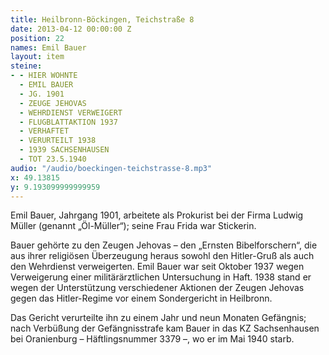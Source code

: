 ```yaml
---
title: Heilbronn-Böckingen, Teichstraße 8
date: 2013-04-12 00:00:00 Z
position: 22
names: Emil Bauer
layout: item
steine:
- - HIER WOHNTE
  - EMIL BAUER
  - JG. 1901
  - ZEUGE JEHOVAS
  - WEHRDIENST VERWEIGERT
  - FLUGBLATTAKTION 1937
  - VERHAFTET
  - VERURTEILT 1938
  - 1939 SACHSENHAUSEN
  - TOT 23.5.1940
audio: "/audio/boeckingen-teichstrasse-8.mp3"
x: 49.13815
y: 9.193099999999959
---
```


Emil Bauer, Jahrgang 1901, arbeitete als Prokurist bei der Firma Ludwig Müller (genannt „Öl-Müller“); seine Frau Frida war Stickerin.

Bauer gehörte zu den Zeugen Jehovas – den „Ernsten Bibelforschern“, die aus ihrer religiösen Überzeugung heraus sowohl den Hitler-Gruß als auch den Wehrdienst verweigerten. Emil Bauer war seit Oktober 1937 wegen Verweigerung einer militärärztlichen Untersuchung in Haft. 1938 stand er wegen der Unterstützung verschiedener Aktionen der Zeugen Jehovas gegen das Hitler-Regime vor einem Sondergericht in Heilbronn.

Das Gericht verurteilte ihn zu einem Jahr und neun Monaten Gefängnis; nach Verbüßung der Gefängnisstrafe kam Bauer in das KZ Sachsenhausen bei Oranienburg – Häftlingsnummer 3379 –, wo er im Mai 1940 starb.